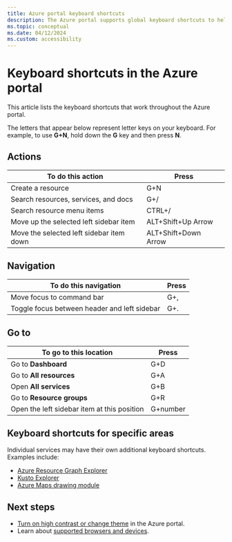 ```yaml
---
title: Azure portal keyboard shortcuts
description: The Azure portal supports global keyboard shortcuts to help you perform actions, navigate, and go to locations in the Azure portal. 
ms.topic: conceptual
ms.date: 04/12/2024
ms.custom: accessibility
---
```


# Keyboard shortcuts in the Azure portal

This article lists the keyboard shortcuts that work throughout the Azure portal.

The letters that appear below represent letter keys on your keyboard. For example, to use **G+N**, hold down the **G** key and then press **N**.

## Actions

|To do this action |Press |
| --- | --- |
|Create a resource|G+N|
|Search resources, services, and docs|G+/|
|Search resource menu items|CTRL+/ |
|Move up the selected left sidebar item |ALT+Shift+Up Arrow|
|Move the selected left sidebar item down |ALT+Shift+Down Arrow|

## Navigation

|To do this navigation |Press |
| --- | --- |
|Move focus to command bar |G+, |
|Toggle focus between header and left sidebar | G+. |

## Go to

|To go to this location |Press |
| --- | --- |
|Go to **Dashboard** |G+D |
|Go to **All resources**|G+A |
|Open **All services**|G+B|
|Go to **Resource groups**|G+R |
|Open the left sidebar item at this position |G+number|

## Keyboard shortcuts for specific areas

Individual services may have their own additional keyboard shortcuts. Examples include:

- [Azure Resource Graph Explorer](../governance/resource-graph/reference/keyboard-shortcuts.md)
- [Kusto Explorer](/azure/data-explorer/kusto/tools/kusto-explorer-shortcuts)
- [Azure Maps drawing module](../azure-maps/drawing-tools-interactions-keyboard-shortcuts.md)

## Next steps

- [Turn on high contrast or change theme](set-preferences.md#choose-a-theme-or-enable-high-contrast) in the Azure portal.
- Learn about [supported browsers and devices](azure-portal-supported-browsers-devices.md).
